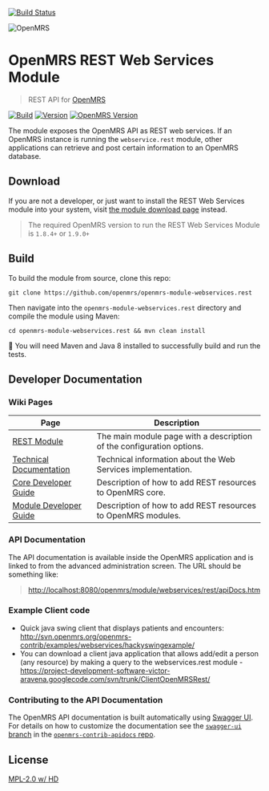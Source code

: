 [![Build Status](https://travis-ci.org/openmrs/openmrs-module-webservices.rest.svg?branch=master)](https://travis-ci.org/openmrs/openmrs-module-webservices.rest)

<img src="https://talk.openmrs.org/uploads/default/original/2X/f/f1ec579b0398cb04c80a54c56da219b2440fe249.jpg" alt="OpenMRS"/>

# OpenMRS REST Web Services Module

> REST API for [OpenMRS](http://openmrs.org)

<a href="https://ci.openmrs.org/browse/RESTWS-RESTWS"><img src="https://omrs-shields.psbrandt.io/build/RESTWS/RESTWS" alt="Build"/></a>
<a href="https://modules.openmrs.org/#/show/153/webservices-rest"><img src="https://omrs-shields.psbrandt.io/version/153" alt="Version"/></a>
<a href="https://modules.openmrs.org/#/show/153/webservices-rest"><img src="https://omrs-shields.psbrandt.io/omrsversion/153" alt="OpenMRS Version"/></a>

The module exposes the OpenMRS API as REST web services. If an OpenMRS instance is running the `webservice.rest` module, other applications can retrieve and post certain information to an OpenMRS database.

## Download

If you are not a developer, or just want to install the REST Web Services module into your
system, visit [the module download page](https://modules.openmrs.org/#/show/153/webservices-rest) instead.

> The required OpenMRS version to run the REST Web Services Module is `1.8.4+` or `1.9.0+`

## Build

To build the module from source, clone this repo:

```
git clone https://github.com/openmrs/openmrs-module-webservices.rest
```

Then navigate into the `openmrs-module-webservices.rest` directory and compile the module using Maven:

```
cd openmrs-module-webservices.rest && mvn clean install
```

:pushpin: You will need Maven and Java 8 installed to successfully build and run
the tests.

## Developer Documentation

### Wiki Pages

| Page | Description |
| ---- | ----------- |
| [REST Module](https://wiki.openmrs.org/display/docs/REST+Module) | The main module page with a description of the configuration options. |
| [Technical Documentation](https://wiki.openmrs.org/display/docs/REST+Web+Services+Technical+Documentation) | Technical information about the Web Services implementation. |
| [Core Developer Guide](https://wiki.openmrs.org/display/docs/Adding+a+Web+Service+Step+by+Step+Guide+for+Core+Developers) | Description of how to add REST resources to OpenMRS core. |
| [Module Developer Guide](https://wiki.openmrs.org/display/docs/Adding+a+Web+Service+Step+by+Step+Guide+for+Module+Developers) | Description of how to add REST resources to OpenMRS modules. |

### API Documentation

The API documentation is available inside the OpenMRS application and is linked
to from the advanced administration screen. The URL should be something like:
> [http://localhost:8080/openmrs/module/webservices/rest/apiDocs.htm](http://localhost:8080/openmrs/module/webservices/rest/apiDocs.htm)

### Example Client code
  * Quick java swing client that displays patients and encounters: http://svn.openmrs.org/openmrs-contrib/examples/webservices/hackyswingexample/
  * You can download a client java application that allows  add/edit a person (any resource) by making a query to the webservices.rest module - https://project-development-software-victor-aravena.googlecode.com/svn/trunk/ClientOpenMRSRest/

### Contributing to the API Documentation

The OpenMRS API documentation is built automatically using [Swagger UI](http://swagger.io/swagger-ui/). For details on how to customize the documentation see the [`swagger-ui` branch](https://github.com/psbrandt/openmrs-contrib-apidocs/tree/swagger-ui) in the [`openmrs-contrib-apidocs` repo](https://github.com/psbrandt/openmrs-contrib-apidocs).

## License

[MPL-2.0 w/ HD](http://openmrs.org/license/)

